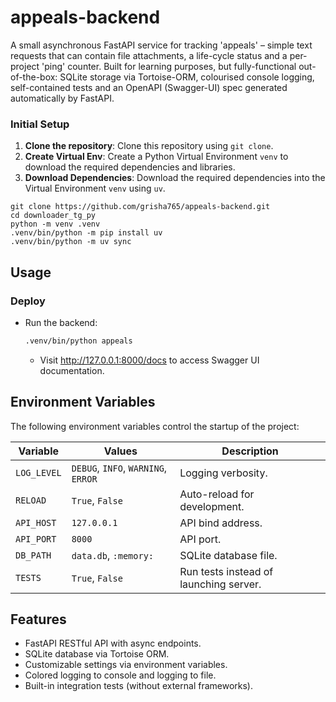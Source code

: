 # appeals-backend
A small asynchronous FastAPI service for tracking 'appeals' – simple text requests that can contain file attachments, a life-cycle status and a per-project 'ping' counter. Built for learning purposes, but fully-functional out-of-the-box: SQLite storage via Tortoise-ORM, colourised console logging, self-contained tests and an OpenAPI (Swagger-UI) spec generated automatically by FastAPI.

### Initial Setup

1. **Clone the repository**: Clone this repository using `git clone`.
2. **Create Virtual Env**: Create a Python Virtual Environment `venv` to download the required dependencies and libraries.
3. **Download Dependencies**: Download the required dependencies into the Virtual Environment `venv` using `uv`.

```shell
git clone https://github.com/grisha765/appeals-backend.git
cd downloader_tg_py
python -m venv .venv
.venv/bin/python -m pip install uv
.venv/bin/python -m uv sync
```

## Usage

### Deploy

- Run the backend:
    ```bash
    .venv/bin/python appeals
    ```
    - Visit http://127.0.0.1:8000/docs to access Swagger UI documentation.

## Environment Variables

The following environment variables control the startup of the project:

| Variable     | Values                              | Description                            |
|--------------|-------------------------------------|----------------------------------------|
| `LOG_LEVEL`  | `DEBUG`, `INFO`, `WARNING`, `ERROR` | Logging verbosity.                     |
| `RELOAD`     | `True`, `False`                     | Auto-reload for development.           |
| `API_HOST`   | `127.0.0.1`                         | API bind address.                      |
| `API_PORT`   | `8000`                              | API port.                              |
| `DB_PATH`    | `data.db`, `:memory:`               | SQLite database file.                  |
| `TESTS`      | `True`, `False`                     | Run tests instead of launching server. |

## Features

- FastAPI RESTful API with async endpoints.
- SQLite database via Tortoise ORM.
- Customizable settings via environment variables.
- Colored logging to console and logging to file.
- Built-in integration tests (without external frameworks).

